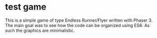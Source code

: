 # test game

This is a simple game of type Endless Runner/Flyer written with Phaser 3. The main goal was to see how the code can be organized using ES6. As such the graphics are minimalistic.
